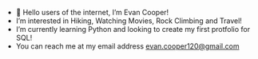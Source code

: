- 👋 Hello users of the internet, I’m Evan Cooper!
-  I’m interested in Hiking, Watching Movies, Rock Climbing and Travel!
-  I’m currently learning Python and looking to create my first protfolio for SQL!
-  You can reach me at my email address evan.cooper120@gmail.com 

<!---
Coopheis/Coopheis is a ✨ special ✨ repository because its `README.md` (this file) appears on your GitHub profile.
You can click the Preview link to take a look at your changes.
--->
